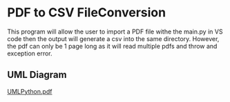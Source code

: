 # PDF to CSV FileConversion
This program will allow the user to import a PDF file withe the main.py in VS code then the output will generate a csv into the same directory. However, the pdf can only be 1 page long as it will read multiple pdfs and throw and exception error.
## UML Diagram
[UMLPython.pdf](https://github.com/NijazK/PDF-CSV-File-Conversion/files/9924879/UMLPython.pdf)
